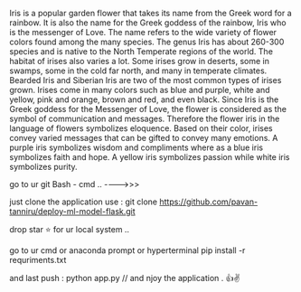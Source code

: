 Iris is a popular garden flower that takes its name from the Greek word for a rainbow. It is also the name for the Greek goddess of the rainbow, Iris who is the messenger of Love.
The name refers to the wide variety of flower colors found among the many species. The genus Iris has about 260-300 species and is native to the North Temperate regions of the world. The habitat of irises also varies a lot. Some irises grow in deserts, some in swamps, some in the cold far north, and many in temperate climates. Bearded Iris and Siberian Iris are two of the most common types of irises grown.
Irises come in many colors such as blue and purple, white and yellow, pink and orange, brown and red, and even black.
Since Iris is the Greek goddess for the Messenger of Love, the flower is considered as the symbol of communication and messages. Therefore the flower iris in the language of flowers symbolizes eloquence. Based on their color, irises convey varied messages that can be gifted to convey many emotions. A purple iris symbolizes wisdom and compliments where as a blue iris symbolizes faith and hope. A yellow iris symbolizes passion while white iris symbolizes purity.


go to ur git Bash - cmd .. ---->>>

just clone the application use : git clone https://github.com/pavan-tanniru/deploy-ml-model-flask.git

drop star ⭐ for ur local system .. 

go to ur cmd or anaconda prompt or hyperterminal pip install -r requriments.txt 

and last push : python app.py   // and njoy the application . 👍✌

